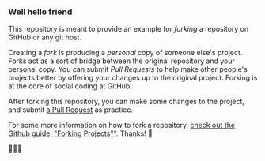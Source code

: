 ### Well hello friend

This repository is meant to provide an example for *forking* a repository on GitHub or any git host.

Creating a *fork* is producing a *personal* copy of someone else's project. Forks act as a sort of bridge between the original repository and your personal copy. You can submit *Pull Requests* to help make other people's projects better by offering your changes up to the original project. Forking is at the core of social coding at GitHub.

After forking this repository, you can make some changes to the project, and submit [a Pull Request](https://github.com/octocat/Spoon-Knife/pulls) as practice.

For some more information on how to fork a repository, [check out the Github guide, "Forking Projects""](http://guides.github.com/overviews/forking/). Thanks! :sparkling_heart:

:sparkling_heart::sparkling_heart::sparkling_heart:
